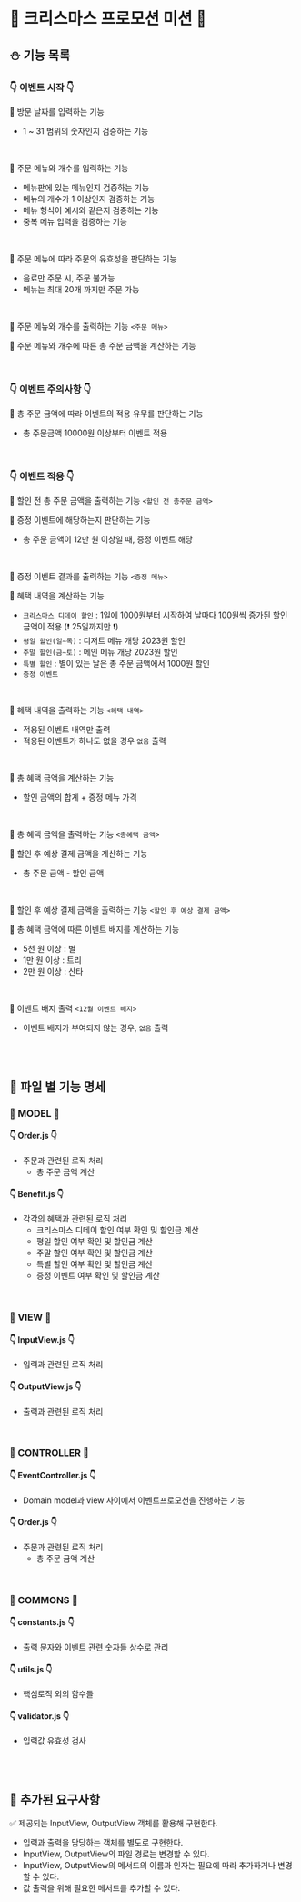 # 🎄 크리스마스 프로모션 미션 🎄 

## ⛄ 기능 목록

### 👇 이벤트 시작 👇

🎁 방문 날짜를 입력하는 기능
  - 1 ~ 31 범위의 숫자인지 검증하는 기능 

<br>

🎁 주문 메뉴와 개수를 입력하는 기능
  - 메뉴판에 있는 메뉴인지 검증하는 기능
  - 메뉴의 개수가 1 이상인지 검증하는 기능
  - 메뉴 형식이 예시와 같은지 검증하는 기능
  - 중복 메뉴 입력을 검증하는 기능

<br>

🎁 주문 메뉴에 따라 주문의 유효성을 판단하는 기능
  - 음료만 주문 시, 주문 불가능
  - 메뉴는 최대 20개 까지만 주문 가능

<br>

🎁 주문 메뉴와 개수를 출력하는 기능 `<주문 메뉴>`


🎁 주문 메뉴와 개수에 따른 총 주문 금액을 계산하는 기능


<br>

### 👇 이벤트 주의사항 👇

🎁 총 주문 금액에 따라 이벤트의 적용 유무를 판단하는 기능
  - 총 주문금액 10000원 이상부터 이벤트 적용


<br>

### 👇 이벤트 적용 👇

🎁 할인 전 총 주문 금액을 출력하는 기능 `<할인 전 총주문 금액>`

🎁 증정 이벤트에 해당하는지 판단하는 기능
  - 총 주문 금액이 12만 원 이상일 때, 증정 이벤트 해당

  <br>

🎁 증정 이벤트 결과를 출력하는 기능 `<증정 메뉴>`
  
🎁 혜택 내역을 계산하는 기능
  - `크리스마스 디데이 할인` : 1일에 1000원부터 시작하여 날마다 100원씩 증가된 할인 금액이 적용 (❗ 25일까지만 ❗)
  - `평일 할인(일~목)` : 디저트 메뉴 개당 2023원 할인
  - `주말 할인(금~토)` : 메인 메뉴 개당 2023원 할인
  - `특별 할인` : 별이 있는 날은 총 주문 금액에서 1000원 할인
  - `증정 이벤트`

  <br>

🎁 혜택 내역을 출력하는 기능 `<혜택 내역>`
  - 적용된 이벤트 내역만 출력
  - 적용된 이벤트가 하나도 없을 경우 `없음` 출력

<br>

🎁 총 혜택 금액을 계산하는 기능
  - 할인 금액의 합계 + 증정 메뉴 가격

<br>

🎁 총 혜택 금액을 출력하는 기능 `<총혜택 금액>`

🎁 할인 후 예상 결제 금액을 계산하는 기능
  - 총 주문 금액 - 할인 금액

<br>

🎁 할인 후 예상 결제 금액을 출력하는 기능 `<할인 후 예상 결제 금액>`

🎁 총 혜택 금액에 따른 이벤트 배지를 계산하는 기능
  - 5천 원 이상 : 별
  - 1만 원 이상 : 트리
  - 2만 원 이상 : 산타

  <br>

🎁 이벤트 배지 출력 `<12월 이벤트 배지>`
  - 이벤트 배지가 부여되지 않는 경우, `없음` 출력



<br>
<br>

## 📝 파일 별 기능 명세

### 🔹 MODEL 🔹
#### 👇 Order.js 👇
- 주문과 관련된 로직 처리
  - 총 주문 금액 계산

#### 👇 Benefit.js 👇
- 각각의 혜택과 관련된 로직 처리
  - 크리스마스 디데이 할인 여부 확인 및 할인금 계산
  - 평일 할인 여부 확인 및 할인금 계산
  - 주말 할인 여부 확인 및 할인금 계산
  - 특별 할인 여부 확인 및 할인금 계산
  - 증정 이벤트 여부 확인 및 할인금 계산

<br>

### 🔹 VIEW 🔹
#### 👇 InputView.js 👇
- 입력과 관련된 로직 처리

#### 👇 OutputView.js 👇
- 출력과 관련된 로직 처리

<br>

### 🔹 CONTROLLER 🔹
#### 👇 EventController.js 👇
- Domain model과 view 사이에서 이벤트프로모션을 진행하는 기능

#### 👇 Order.js 👇
- 주문과 관련된 로직 처리
  - 총 주문 금액 계산

<br>

### 🔹 COMMONS 🔹

#### 👇 constants.js 👇
- 출력 문자와 이벤트 관련 숫자들 상수로 관리

#### 👇 utils.js 👇
- 핵심로직 외의 함수들

#### 👇 validator.js 👇
- 입력값 유효성 검사

<br>
<br>

## 📝 추가된 요구사항
 ✅ 제공되는 InputView, OutputView 객체를 활용해 구현한다.
  - 입력과 출력을 담당하는 객체를 별도로 구현한다.
  - InputView, OutputView의 파일 경로는 변경할 수 있다.
  - InputView, OutputView의 메서드의 이름과 인자는 필요에 따라 추가하거나 변경할 수 있다.
  - 값 출력을 위해 필요한 메서드를 추가할 수 있다.